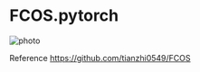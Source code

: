 # FCOS.pytorch

![photo](https://github.com/feifeiwei/FCOS.pytorch/tree/master/images/results/0.png)



Reference
https://github.com/tianzhi0549/FCOS
